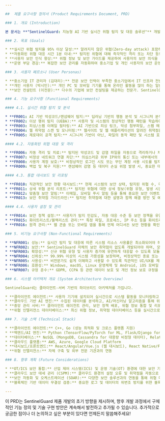 ```yaml
---

##  제품 요구사항 정의서 (Product Requirements Document, PRD)

### 1. 개요 (Introduction)

본 문서는 **"SentinelGuard: 지능형 AI 기반 실시간 위협 탐지 및 대응 솔루션"** 개발을 위한 제품 요구사항을 정의합니다. SentinelGuard는 중소기업 및 개인 사용자를 대상으로 하여, 갈수록 고도화되는 사이버 위협으로부터 디지털 자산을 효과적으로 보호하는 것을 목표로 합니다. AI 기반으로 의심스러운 활동을 실시간으로 탐지하고, 자동화된 대응을 통해 피해를 최소화하며, 사용자에게 직관적인 보안 현황을 제공하여 디지털 환경의 안전성을 높이고자 합니다.

### 2. 목표 (Goals)

* **실시간 위협 탐지율 95% 이상 달성:** 알려지지 않은 위협(Zero-day attack) 포함하여 다양한 사이버 위협을 실시간으로 탐지합니다.
* **자동화된 위협 대응 시간 1분 이내:** 탐지된 위협에 대해 즉각적인 격리 또는 차단 등의 자동화된 대응을 수행합니다.
* **사용자 보안 인식 향상:** 위협 정보 및 보안 가이드를 제공하여 사용자의 보안 의식을 높이고 예방적 조치를 유도합니다.
* **운영 부담 경감:** 복잡한 보안 관리를 자동화하여 중소기업 및 개인 사용자의 보안 운영 부담을 줄입니다.

### 3. 사용자 페르소나 (User Personas)

* **중소기업 IT 관리자 (김대리):** 전문 보안 인력이 부족한 중소기업에서 IT 인프라 전반의 보안을 책임지는 역할. 간편하게 설정하고 관리할 수 있으며, 실제 위협에 효과적으로 대응하는 솔루션을 원합니다.
* **개인 사용자 (박시민):** 개인 PC 및 모바일 기기를 통해 온라인 활동을 많이 하는 일반 사용자. 복잡한 설정 없이 자동으로 보안 위협으로부터 보호받고 싶어 합니다. 중요한 개인 정보 유출에 민감합니다.
* **보안 컨설턴트 (이전문):** 다수의 기업에 보안 컨설팅을 제공하는 전문가. SentinelGuard의 탐지 및 분석 데이터를 활용하여 고객사의 보안 취약점을 식별하고 개선 방안을 제시하고자 합니다.

### 4. 기능 요구사항 (Functional Requirements)

#### 4.1. 실시간 위협 탐지 및 분석

* **FR001: AI 기반 악성코드/랜섬웨어 탐지:** 딥러닝 기반의 행동 분석 및 시그니처 분석을 통해 알려진 및 알려지지 않은 악성코드, 랜섬웨어를 실시간으로 탐지합니다.
* **FR002: 이상 행위 탐지 (UEBA):** 사용자 및 시스템의 정상적인 행동 패턴을 학습하여 비정상적인 접근, 파일 변경, 네트워크 트래픽 등을 탐지합니다.
* **FR003: 피싱/스팸 이메일 필터링:** AI 기반으로 피싱 링크, 악성 첨부파일, 스팸 메일을 탐지하고 격리합니다.
* **FR004: 웹 취약점 스캔 및 모니터링:** 웹사이트 및 웹 애플리케이션의 알려진 취약점을 주기적으로 스캔하고, 실시간으로 비정상적인 접근 시도를 모니터링합니다.
* **FR005: 제로데이 공격 탐지:** 시그니처 기반이 아닌, 파일의 동작 패턴 및 시스템 호출 등을 분석하여 제로데이 공격을 탐지합니다.

#### 4.2. 자동화된 위협 대응 및 격리

* **FR006: 자동 격리 및 치료:** 탐지된 악성코드 및 감염 파일을 자동으로 격리하거나 치료합니다.
* **FR007: 비정상 네트워크 연결 차단:** 의심스러운 외부 IP와의 통신 또는 내부에서의 비정상적인 통신을 자동으로 차단합니다.
* **FR008: 사용자 계정 보호:** 비정상적인 로그인 시도 또는 무단 계정 사용 시도를 탐지하고 해당 계정을 일시적으로 잠금 처리합니다.
* **FR009: 백업 및 복구 지원:** 랜섬웨어 감염 등 데이터 손실 위험 발생 시, 중요한 데이터를 자동으로 백업하고 필요시 복구를 지원합니다.

#### 4.3. 통합 대시보드 및 리포팅

* **FR010: 직관적인 보안 현황 대시보드:** 현재 시스템의 보안 상태, 탐지된 위협 수, 대응 현황 등을 한눈에 볼 수 있는 대시보드를 제공합니다.
* **FR011: 상세 위협 분석 리포트:** 탐지된 위협에 대한 상세 정보(위협 유형, 발생 시간, 영향을 받은 시스템 등)와 분석 결과를 제공합니다.
* **FR012: 맞춤형 보안 알림:** 이메일, 모바일 푸시 알림 등을 통해 중요한 보안 이벤트 발생 시 사용자에게 즉시 알림을 제공합니다.
* **FR013: 보안 취약점 가이드라인:** 탐지된 취약점에 대한 설명과 함께 해결 방안 및 예방 가이드라인을 제공합니다.

#### 4.4. 사용자 설정 및 관리

* **FR014: 보안 정책 설정:** 사용자가 탐지 민감도, 자동 대응 수준 등 보안 정책을 유연하게 설정할 수 있도록 지원합니다.
* **FR015: 화이트리스트/블랙리스트 관리:** 특정 파일, 프로세스, IP 주소 등을 화이트리스트 또는 블랙리스트로 등록하여 예외 처리할 수 있도록 합니다.
* **FR016: 원격 관리:** 웹 콘솔 또는 모바일 앱을 통해 언제 어디서든 보안 현황을 확인하고 설정을 변경할 수 있도록 합니다.

### 5. 비기능 요구사항 (Non-Functional Requirements)

* **NFR001: 성능:** 실시간 탐지 및 대응에 따른 시스템 리소스 사용률은 최소화되어야 하며, 일반적인 작업에 영향을 주지 않아야 합니다. (CPU 사용률 10% 이하, 메모리 사용량 200MB 이하)
* **NFR002: 보안:** SentinelGuard 자체의 보안 취약점이 없도록 개발되어야 하며, 모든 데이터는 암호화되어 전송 및 저장되어야 합니다.
* **NFR003: 확장성:** 신규 위협 유형 및 사용자 증가에 유연하게 대응할 수 있도록 모듈화된 아키텍처를 가지며, 클라우드 기반으로 확장 가능해야 합니다.
* **NFR004: 신뢰성:** 99.99% 이상의 시스템 가용성을 보장하며, 비정상적인 종료 또는 오류 발생 시 안정적인 복구 메커니즘을 갖춰야 합니다.
* **NFR005: 사용성:** 비전문가도 쉽게 이해하고 사용할 수 있도록 직관적인 UI/UX를 제공해야 합니다.
* **NFR006: 호환성:** Windows, macOS, Linux 운영체제 및 Android, iOS 모바일 환경을 모두 지원해야 합니다.
* **NFR007: 규정 준수:** GDPR, CCPA 등 관련 데이터 보호 및 개인 정보 보호 규정을 준수해야 합니다.

### 6. 시스템 아키텍처 개요 (System Architecture Overview)

SentinelGuard는 클라이언트-서버 기반의 하이브리드 아키텍처를 가집니다.

* **클라이언트 에이전트:** 사용자 기기에 설치되어 실시간으로 시스템 활동을 모니터링하고 데이터를 수집합니다.
* **클라우드 기반 AI 엔진:** 수집된 데이터를 분석하고, AI/머신러닝 알고리즘을 통해 위협을 탐지 및 예측합니다.
* **중앙 관리 서버:** 클라이언트 에이전트 관리, 보안 정책 배포, 위협 정보 통합 및 리포팅을 담당합니다.
* **위협 인텔리전스 데이터베이스:** 최신 위협 정보, 취약점 데이터베이스 등을 실시간으로 업데이트합니다.

### 7. 기술 스택 (Technical Stack)

* **클라이언트 에이전트:** C++, Go (성능 최적화 및 크로스 플랫폼 지원)
* **백엔드/AI 엔진:** Python (TensorFlow/PyTorch for ML, Flask/Django for API), Java (Spring Boot)
* **데이터베이스:** NoSQL (MongoDB, Cassandra for 대용량 비정형 데이터), Relational DB (PostgreSQL for 정형 데이터)
* **클라우드 플랫폼:** AWS, Azure, Google Cloud Platform
* **대시보드/프론트엔드:** React/Angular/Vue.js (웹 대시보드), React Native/Flutter (모바일 앱)
* **위협 인텔리전스:** 자체 구축 및 외부 전문 기관과의 연동

### 8. 향후 계획 (Future Considerations)

* **OT/ICS 보안 통합:** 산업 제어 시스템(ICS) 및 운영 기술(OT) 환경에 대한 보안 기능 확장.
* **클라우드 보안 태세 관리 (CSPM):** 클라우드 환경의 설정 오류 및 취약점을 자동으로 식별하고 개선 방안 제안.
* **보안 자동화 및 오케스트레이션 (SOAR):** 다양한 보안 솔루션과의 연동을 통해 위협 대응 프로세스를 완전히 자동화.
* **블록체인 기반 데이터 무결성 검증:** 중요한 로그 및 데이터의 위변조 방지를 위한 블록체인 기술 적용.

---
```


이 PRD는 SentinelGuard 제품 개발의 초기 방향을 제시하며, 향후 개발 과정에서 구체적인 기능 정의 및 기술 구현 방안은 계속해서 발전하고 추가될 수 있습니다. 추가적으로 궁금한 점이나 더 논의하고 싶은 부분이 있다면 언제든지 말씀해주세요!
